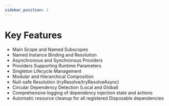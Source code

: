 ```yaml
---
sidebar_position: 1
---
```


# Key Features

- Main Scope and Named Subscopes
- Named Instance Binding and Resolution
- Asynchronous and Synchronous Providers
- Providers Supporting Runtime Parameters
- Singleton Lifecycle Management
- Modular and Hierarchical Composition
- Null-safe Resolution (tryResolve/tryResolveAsync)
- Circular Dependency Detection (Local and Global)
- Comprehensive logging of dependency injection state and actions
- Automatic resource cleanup for all registered Disposable dependencies
